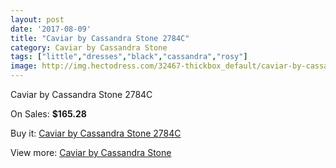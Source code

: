 ```yaml
---
layout: post
date: '2017-08-09'
title: "Caviar by Cassandra Stone 2784C"
category: Caviar by Cassandra Stone
tags: ["little","dresses","black","cassandra","rosy"]
image: http://img.hectodress.com/32467-thickbox_default/caviar-by-cassandra-stone-2784c.jpg
---
```

Caviar by Cassandra Stone 2784C

On Sales: **$165.28**
<a href="https://www.hectodress.com/caviar-by-cassandra-stone/14829-caviar-by-cassandra-stone-2784c.html"><amp-img layout="responsive" width="600" height="600" src="//img.hectodress.com/32467-thickbox_default/caviar-by-cassandra-stone-2784c.jpg" alt="Caviar by Cassandra Stone 2784C 0" /></a>
<a href="https://www.hectodress.com/caviar-by-cassandra-stone/14829-caviar-by-cassandra-stone-2784c.html"><amp-img layout="responsive" width="600" height="600" src="//img.hectodress.com/32468-thickbox_default/caviar-by-cassandra-stone-2784c.jpg" alt="Caviar by Cassandra Stone 2784C 1" /></a>

Buy it: [Caviar by Cassandra Stone 2784C](https://www.hectodress.com/caviar-by-cassandra-stone/14829-caviar-by-cassandra-stone-2784c.html "Caviar by Cassandra Stone 2784C")

View more: [Caviar by Cassandra Stone](https://www.hectodress.com/266-caviar-by-cassandra-stone "Caviar by Cassandra Stone")